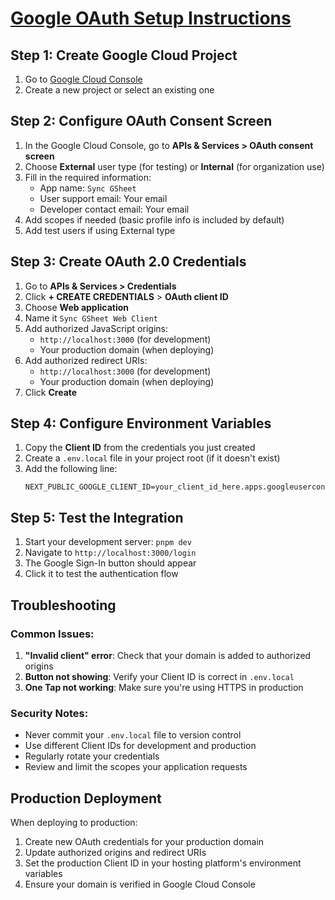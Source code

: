 # [Google OAuth Setup Instructions](https://developers.google.com/identity/sign-in/web/sign-in)

## Step 1: Create Google Cloud Project

1. Go to [Google Cloud Console](https://console.cloud.google.com/)
2. Create a new project or select an existing one

## Step 2: Configure OAuth Consent Screen

1. In the Google Cloud Console, go to **APIs & Services > OAuth consent screen**
2. Choose **External** user type (for testing) or **Internal** (for organization use)
3. Fill in the required information:
   - App name: `Sync GSheet`
   - User support email: Your email
   - Developer contact email: Your email
4. Add scopes if needed (basic profile info is included by default)
5. Add test users if using External type

## Step 3: Create OAuth 2.0 Credentials

1. Go to **APIs & Services > Credentials**
2. Click **+ CREATE CREDENTIALS** > **OAuth client ID**
3. Choose **Web application**
4. Name it `Sync GSheet Web Client`
5. Add authorized JavaScript origins:
   - `http://localhost:3000` (for development)
   - Your production domain (when deploying)
6. Add authorized redirect URIs:
   - `http://localhost:3000` (for development)
   - Your production domain (when deploying)
7. Click **Create**

## Step 4: Configure Environment Variables

1. Copy the **Client ID** from the credentials you just created
2. Create a `.env.local` file in your project root (if it doesn't exist)
3. Add the following line:
   ```
   NEXT_PUBLIC_GOOGLE_CLIENT_ID=your_client_id_here.apps.googleusercontent.com
   ```

## Step 5: Test the Integration

1. Start your development server: `pnpm dev`
2. Navigate to `http://localhost:3000/login`
3. The Google Sign-In button should appear
4. Click it to test the authentication flow

## Troubleshooting

### Common Issues:

1. **"Invalid client" error**: Check that your domain is added to authorized origins
2. **Button not showing**: Verify your Client ID is correct in `.env.local`
3. **One Tap not working**: Make sure you're using HTTPS in production

### Security Notes:

- Never commit your `.env.local` file to version control
- Use different Client IDs for development and production
- Regularly rotate your credentials
- Review and limit the scopes your application requests

## Production Deployment

When deploying to production:

1. Create new OAuth credentials for your production domain
2. Update authorized origins and redirect URIs
3. Set the production Client ID in your hosting platform's environment variables
4. Ensure your domain is verified in Google Cloud Console
